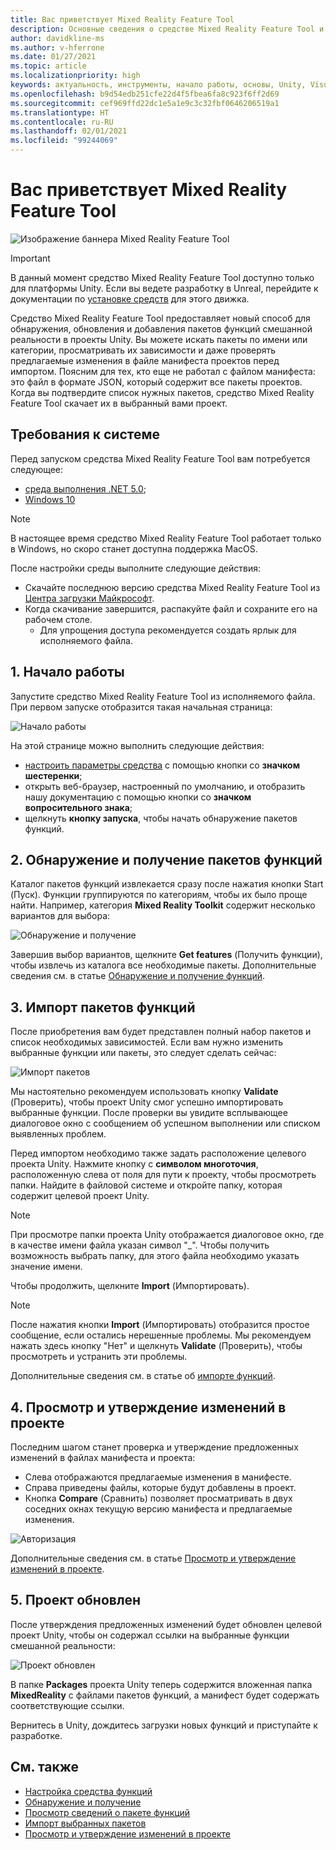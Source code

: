 ```yaml
---
title: Вас приветствует Mixed Reality Feature Tool
description: Основные сведения о средстве Mixed Reality Feature Tool и его использовании для разработки для HoloLens и виртуальной реальности.
author: davidkline-ms
ms.author: v-hferrone
ms.date: 01/27/2021
ms.topic: article
ms.localizationpriority: high
keywords: актуальность, инструменты, начало работы, основы, Unity, Visual Studio, набор средств, гарнитура смешанной реальности, гарнитура Windows Mixed Reality, гарнитура виртуальной реальности, установка, Windows, HoloLens, эмулятор, Unreal, OpenXR
ms.openlocfilehash: b9d54edb251cfe22d4f5fbea6fa8c923f6ff2d69
ms.sourcegitcommit: cef969ffd22dc1e5a1e9c3c32fbf0646206519a1
ms.translationtype: HT
ms.contentlocale: ru-RU
ms.lasthandoff: 02/01/2021
ms.locfileid: "99244069"
---
```

# <a name="welcome-to-the-mixed-reality-feature-tool"></a>Вас приветствует Mixed Reality Feature Tool

![Изображение баннера Mixed Reality Feature Tool](images/feature-tool-banner.png)

> [!IMPORTANT]
> В данный момент средство Mixed Reality Feature Tool доступно только для платформы Unity. Если вы ведете разработку в Unreal, перейдите к документации по [установке средств](../install-the-tools.md) для этого движка.

Средство Mixed Reality Feature Tool предоставляет новый способ для обнаружения, обновления и добавления пакетов функций смешанной реальности в проекты Unity. Вы можете искать пакеты по имени или категории, просматривать их зависимости и даже проверять предлагаемые изменения в файле манифеста проектов перед импортом. Поясним для тех, кто еще не работал с файлом манифеста: это файл в формате JSON, который содержит все пакеты проектов. Когда вы подтвердите список нужных пакетов, средство Mixed Reality Feature Tool скачает их в выбранный вами проект.

## <a name="system-requirements"></a>Требования к системе

Перед запуском средства Mixed Reality Feature Tool вам потребуется следующее:

* [среда выполнения .NET 5.0](https://dotnet.microsoft.com/download/dotnet/5.0);
* [Windows 10](https://www.microsoft.com/software-download/windows10ISO)

> [!NOTE]
> В настоящее время средство Mixed Reality Feature Tool работает только в Windows, но скоро станет доступна поддержка MacOS.

После настройки среды выполните следующие действия:

* Скачайте последнюю версию средства Mixed Reality Feature Tool из [Центра загрузки Майкрософт](https://aka.ms/MRFeatureTool).
* Когда скачивание завершится, распакуйте файл и сохраните его на рабочем столе.
    * Для упрощения доступа рекомендуется создать ярлык для исполняемого файла.

## <a name="1-getting-started"></a>1. Начало работы

Запустите средство Mixed Reality Feature Tool из исполняемого файла. При первом запуске отобразится такая начальная страница:

![Начало работы](images/FeatureToolStart.png)

На этой странице можно выполнить следующие действия:

* [настроить параметры средства](configuring-feature-tool.md) с помощью кнопки со **значком шестеренки**;
* открыть веб-браузер, настроенный по умолчанию, и отобразить нашу документацию с помощью кнопки со **значком вопросительного знака**;
* щелкнуть **кнопку запуска**, чтобы начать обнаружение пакетов функций.

## <a name="2-discovering-and-acquiring-feature-packages"></a>2. Обнаружение и получение пакетов функций

Каталог пакетов функций извлекается сразу после нажатия кнопки Start (Пуск). Функции группируются по категориям, чтобы их было проще найти. Например, категория **Mixed Reality Toolkit** содержит несколько вариантов для выбора:

![Обнаружение и получение](images/FeatureToolDiscovery.png)

Завершив выбор вариантов, щелкните **Get features** (Получить функции), чтобы извлечь из каталога все необходимые пакеты. Дополнительные сведения см. в статье [Обнаружение и получение функций](discovering-features.md).

## <a name="3-importing-feature-packages"></a>3. Импорт пакетов функций

После приобретения вам будет представлен полный набор пакетов и список необходимых зависимостей. Если вам нужно изменить выбранные функции или пакеты, это следует сделать сейчас:

![Импорт пакетов](images/FeatureToolImport.png)

Мы настоятельно рекомендуем использовать кнопку **Validate** (Проверить), чтобы проект Unity смог успешно импортировать выбранные функции. После проверки вы увидите всплывающее диалоговое окно с сообщением об успешном выполнении или списком выявленных проблем.

Перед импортом необходимо также задать расположение целевого проекта Unity. Нажмите кнопку с **символом многоточия**, расположенную слева от поля для пути к проекту, чтобы просмотреть папки. Найдите в файловой системе и откройте папку, которая содержит целевой проект Unity.

> [!NOTE]
> При просмотре папки проекта Unity отображается диалоговое окно, где в качестве имени файла указан символ "_". Чтобы получить возможность выбрать папку, для этого файла необходимо указать значение имени.

Чтобы продолжить, щелкните **Import** (Импортировать).

> [!NOTE]
> После нажатия кнопки **Import** (Импортировать) отобразится простое сообщение, если остались нерешенные проблемы. Мы рекомендуем нажать здесь кнопку "Нет" и щелкнуть **Validate** (Проверить), чтобы просмотреть и устранить эти проблемы.

Дополнительные сведения см. в статье об [импорте функций](importing-features.md).

## <a name="4-reviewing-and-approving-project-changes"></a>4. Просмотр и утверждение изменений в проекте

Последним шагом станет проверка и утверждение предложенных изменений в файлах манифеста и проекта:

* Слева отображаются предлагаемые изменения в манифесте.
* Справа приведены файлы, которые будут добавлены в проект.
* Кнопка **Compare** (Сравнить) позволяет просматривать в двух соседних окнах текущую версию манифеста и предлагаемые изменения.

![Авторизация](images/FeatureToolApprovalRequest.png)

Дополнительные сведения см. в статье [Просмотр и утверждение изменений в проекте](reviewing-changes.md).

## <a name="5-project-updated"></a>5. Проект обновлен

После утверждения предложенных изменений будет обновлен целевой проект Unity, чтобы он содержал ссылки на выбранные функции смешанной реальности:

![Проект обновлен](images/FeatureToolProjectUpdated.png)

В папке **Packages** проекта Unity теперь содержится вложенная папка **MixedReality** с файлами пакетов функций, а манифест будет содержать соответствующие ссылки.

Вернитесь в Unity, дождитесь загрузки новых функций и приступайте к разработке.

## <a name="see-also"></a>См. также

- [Настройка средства функций](configuring-feature-tool.md)
- [Обнаружение и получение](discovering-features.md)
- [Просмотр сведений о пакете функций](viewing-package-details.md)
- [Импорт выбранных пакетов](importing-features.md)
- [Просмотр и утверждение изменений в проекте](reviewing-changes.md)
